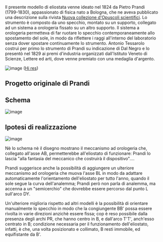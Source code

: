 Il presente modello di eliostata venne ideato nel 1824 da Pietro Prandi (1799-1830), appassionato di fisica nato a Bologna, che ne aveva pubblicato una descrizione sulla rivista 
[Nuova collezione d'Opuscoli scientifici](https://www.google.it/books/edition/Nuova_collezione_d_opuscoli_scientifici/8CJ4-jCC-UcC?hl=it&gbpv=1&pg=RA1-PA244&printsec=frontcover). Lo strumento è composto da uno specchio, montato su un supporto, collegato ad un sistema a orologeria fissato su un altro supporto. Il sistema a orologeria permetteva di far ruotare lo specchio contemporaneamente allo spostamento del sole, in modo da riflettere i raggi all'interno del laboratorio senza dover spostare continuamente lo strumento. 
Antonio Tessarolo costruì per primo lo strumento di Prandi su indicazione di Dal Negro e lo presentò nel 1829 ai premi d'industria organizzati dall'Istituto Veneto di Scienze, Lettere ed arti, dove venne premiato con una medaglia d'argento.

![image](https://user-images.githubusercontent.com/1620953/231253334-40d98891-aa1d-4002-831b-58ecce591f68.png) ([Hi res](https://user-images.githubusercontent.com/1620953/231253283-dd066f33-e152-4157-9e62-43e450e9648d.png))

## Progetto originale di Prandi ##

## Schema ##

![image](https://user-images.githubusercontent.com/1620953/231253732-3c9b6665-f8a1-4119-9293-3687c7659af1.png)

## Ipotesi di realizzazione ##

![image](https://user-images.githubusercontent.com/1620953/231254764-09d7f83b-7414-4e14-a2b2-d16cc324e152.png)

Nè lo schema nè il disegno mostrano il meccanismo ad orologeria che, collegato all'asse AB, permetterebbe all'eliostato di funzionare: Prandi 
lo lascia "alla fantasia del meccanico che costruirà il dispositivo"....

Prandi suggerisce anche la possibilità di aggiungere un ulteriore meccanismo ad orologeria che muova l'asse BL in modo da adattare automaticamente 
l'orientamento dell'eliostato per tutto l'anno, quando il sole segue la curva dell'analemma; Prandi però non parla di analemma, ma accenna a un 
"semicerchio" che dovrebbe essere percorso dal punto L sull'arco DY.

Un'ulteriore miglioria rispetto ad altri modelli è la possibilità di orientare manualmente lo specchio in modo che la congiungente BB' possa essere rivolta in varie direzioni anzichè essere fissa;
cop è reso possibile dalla presenza degli archi PR, che hanno centro in B, e dall'arco T'T', anch'esso centrato in B; condizione necessaria per il funzionamento dell'eliostato, infatti, è che, una volta posizionato e collimato, B resti immobile, ed equifistante da B'.






